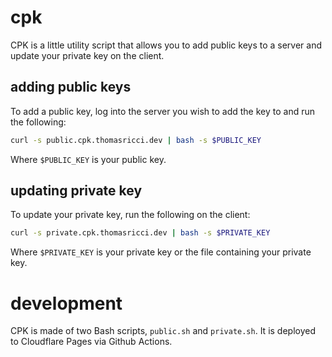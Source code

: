 # cpk
CPK is a little utility script that allows you to add public keys to a server and update your private key on the client.

## adding public keys
To add a public key, log into the server you wish to add the key to and run the following:

```bash
curl -s public.cpk.thomasricci.dev | bash -s $PUBLIC_KEY
```

Where `$PUBLIC_KEY` is your public key.

## updating private key
To update your private key, run the following on the client:

```bash
curl -s private.cpk.thomasricci.dev | bash -s $PRIVATE_KEY
```

Where `$PRIVATE_KEY` is your private key or the file containing your private key.

# development
CPK is made of two Bash scripts, `public.sh` and `private.sh`. It is deployed to Cloudflare Pages via Github Actions.